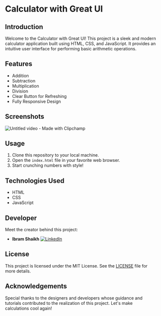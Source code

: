 # Calculator with Great UI

## Introduction
Welcome to the Calculator with Great UI! This project is a sleek and modern calculator application built using HTML, CSS, and JavaScript. It provides an intuitive user interface for performing basic arithmetic operations.

## Features
- Addition
- Subtraction
- Multiplication
- Division
- Clear Button for Refreshing
- Fully Responsive Design

## Screenshots
![Untitled video - Made with Clipchamp](https://github.com/ibshaikh/Calculator-Html-CSS-JavaScript/assets/123507618/52fda290-0044-41bf-aae4-2de5d883680a)

## Usage
1. Clone this repository to your local machine.
2. Open the `index.html` file in your favorite web browser.
3. Start crunching numbers with style!

## Technologies Used
- HTML
- CSS
- JavaScript

## Developer
Meet the creator behind this project:
- **Ibram Shaikh**
  [![LinkedIn](https://img.shields.io/badge/LinkedIn-ibram--shaikh-blue)](https://www.linkedin.com/in/ibram-shaikh-5a3881191/)

## License
This project is licensed under the MIT License. See the [LICENSE](LICENSE) file for more details.

## Acknowledgements
Special thanks to the designers and developers whose guidance and tutorials contributed to the realization of this project. Let's make calculations cool again!
